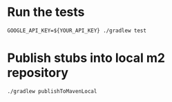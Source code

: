 # Run the tests

```
GOOGLE_API_KEY=${YOUR_API_KEY} ./gradlew test
```

# Publish stubs into local m2 repository

```
./gradlew publishToMavenLocal
```
